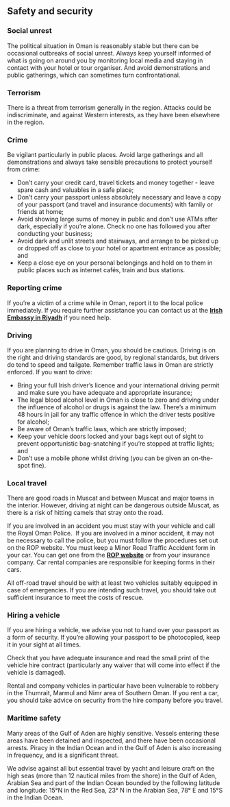 ## Safety and security

### **Social unrest**

The political situation in Oman is reasonably stable but there can be occasional outbreaks of social unrest. Always keep yourself informed of what is going on around you by monitoring local media and staying in contact with your hotel or tour organiser. And avoid demonstrations and public gatherings, which can sometimes turn confrontational.

### **Terrorism**

There is a threat from terrorism generally in the region. Attacks could be indiscriminate, and against Western interests, as they have been elsewhere in the region.

### **Crime**

Be vigilant particularly in public places. Avoid large gatherings and all demonstrations and always take sensible precautions to protect yourself from crime:

* Don’t carry your credit card, travel tickets and money together - leave spare cash and valuables in a safe place;
* Don’t carry your passport unless absolutely necessary and leave a copy of your passport (and travel and insurance documents) with family or friends at home;
* Avoid showing large sums of money in public and don’t use ATMs after dark, especially if you’re alone. Check no one has followed you after conducting your business;
* Avoid dark and unlit streets and stairways, and arrange to be picked up or dropped off as close to your hotel or apartment entrance as possible; and
* Keep a close eye on your personal belongings and hold on to them in public places such as internet cafés, train and bus stations.

### **Reporting crime**

If you’re a victim of a crime while in Oman, report it to the local police immediately. If you require further assistance you can contact us at the [**Irish Embassy in Riyadh**](/en/saudiarabia/riyadh/) if you need help.

### **Driving**

If you are planning to drive in Oman, you should be cautious. Driving is on the right and driving standards are good, by regional standards, but drivers do tend to speed and tailgate. Remember traffic laws in Oman are strictly enforced. If you want to drive:

* Bring your full Irish driver’s licence and your international driving permit and make sure you have adequate and appropriate insurance;
* The legal blood alcohol level in Oman is close to zero and driving under the influence of alcohol or drugs is against the law. There’s a minimum 48 hours in jail for any traffic offence in which the driver tests positive for alcohol;
* Be aware of Oman’s traffic laws, which are strictly imposed;
* Keep your vehicle doors locked and your bags kept out of sight to prevent opportunistic bag-snatching if you’re stopped at traffic lights; and
* Don’t use a mobile phone whilst driving (you can be given an on-the-spot fine).

### **Local travel**

There are good roads in Muscat and between Muscat and major towns in the interior. However, driving at night can be dangerous outside Muscat, as there is a risk of hitting camels that stray onto the road.

If you are involved in an accident you must stay with your vehicle and call the Royal Oman Police.  If you are involved in a minor accident, it may not be necessary to call the police, but you must follow the procedures set out on the ROP website. You must keep a Minor Road Traffic Accident form in your car. You can get one from the [**ROP website**](http://www.rop.gov.om/) or from your insurance company. Car rental companies are responsible for keeping forms in their cars.

All off-road travel should be with at least two vehicles suitably equipped in case of emergencies. If you are intending such travel, you should take out sufficient insurance to meet the costs of rescue.

### **Hiring a vehicle**

If you are hiring a vehicle, we advise you not to hand over your passport as a form of security. If you’re allowing your passport to be photocopied, keep it in your sight at all times.

Check that you have adequate insurance and read the small print of the vehicle hire contract (particularly any waiver that will come into effect if the vehicle is damaged).

Rental and company vehicles in particular have been vulnerable to robbery in the Thumrait, Marmul and Nimr area of Southern Oman. If you rent a car, you should take advice on security from the hire company before you travel.

### **Maritime safety**

Many areas of the Gulf of Aden are highly sensitive. Vessels entering these areas have been detained and inspected, and there have been occasional arrests. Piracy in the Indian Ocean and in the Gulf of Aden is also increasing in frequency, and is a significant threat.

We advise against all but essential travel by yacht and leisure craft on the high seas (more than 12 nautical miles from the shore) in the Gulf of Aden, Arabian Sea and part of the Indian Ocean bounded by the following latitude and longitude: 15°N in the Red Sea, 23° N in the Arabian Sea, 78° E and 15°S in the Indian Ocean.